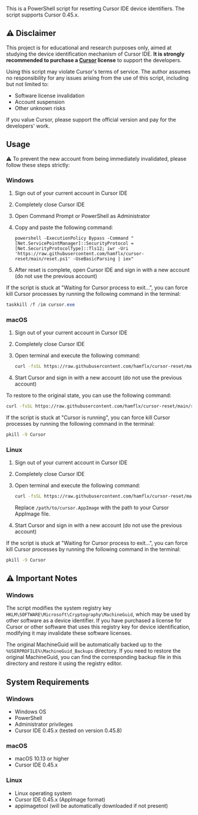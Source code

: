 

This is a PowerShell script for resetting Cursor IDE device identifiers. The script supports Cursor 0.45.x.

## ⚠️ Disclaimer

This project is for educational and research purposes only, aimed at studying the device identification mechanism of Cursor IDE. **It is strongly recommended to purchase a [Cursor](https://cursor.sh/) license** to support the developers.

Using this script may violate Cursor's terms of service. The author assumes no responsibility for any issues arising from the use of this script, including but not limited to:

- Software license invalidation
- Account suspension
- Other unknown risks

If you value Cursor, please support the official version and pay for the developers' work.

## Usage

⚠️ To prevent the new account from being immediately invalidated, please follow these steps strictly:

### Windows

1. Sign out of your current account in Cursor IDE
2. Completely close Cursor IDE
3. Open Command Prompt or PowerShell as Administrator
4. Copy and paste the following command:

   ```batch
   powershell -ExecutionPolicy Bypass -Command "[Net.ServicePointManager]::SecurityProtocol = [Net.SecurityProtocolType]::Tls12; iwr -Uri 'https://raw.githubusercontent.com/hamflx/cursor-reset/main/reset.ps1' -UseBasicParsing | iex"
   ```

5. After reset is complete, open Cursor IDE and sign in with a new account (do not use the previous account)

If the script is stuck at "Waiting for Cursor process to exit...", you can force kill Cursor processes by running the following command in the terminal:

```powershell
taskkill /f /im cursor.exe
```

### macOS

1. Sign out of your current account in Cursor IDE
2. Completely close Cursor IDE
3. Open terminal and execute the following command:

   ```bash
   curl -fsSL https://raw.githubusercontent.com/hamflx/cursor-reset/main/reset.sh | bash
   ```

4. Start Cursor and sign in with a new account (do not use the previous account)

To restore to the original state, you can use the following command:

```bash
curl -fsSL https://raw.githubusercontent.com/hamflx/cursor-reset/main/reset.sh | bash -s -- --restore
```

If the script is stuck at "Cursor is running", you can force kill Cursor processes by running the following command in the terminal:

```bash
pkill -9 Cursor
```

### Linux

1. Sign out of your current account in Cursor IDE
2. Completely close Cursor IDE
3. Open terminal and execute the following command:

   ```bash
   curl -fsSL https://raw.githubusercontent.com/hamflx/cursor-reset/main/linux/bash.sh | bash -s -- --appimage /path/to/cursor.AppImage
   ```

   Replace `/path/to/cursor.AppImage` with the path to your Cursor AppImage file.

4. Start Cursor and sign in with a new account (do not use the previous account)

If the script is stuck at "Waiting for Cursor process to exit...", you can force kill Cursor processes by running the following command in the terminal:

```bash
pkill -9 Cursor
```

## ⚠️ Important Notes

### Windows

The script modifies the system registry key `HKLM\SOFTWARE\Microsoft\Cryptography\MachineGuid`, which may be used by other software as a device identifier. If you have purchased a license for Cursor or other software that uses this registry key for device identification, modifying it may invalidate these software licenses.

The original MachineGuid will be automatically backed up to the `%USERPROFILE%\MachineGuid_Backups` directory. If you need to restore the original MachineGuid, you can find the corresponding backup file in this directory and restore it using the registry editor.

## System Requirements

### Windows

- Windows OS
- PowerShell
- Administrator privileges
- Cursor IDE 0.45.x (tested on version 0.45.8)

### macOS

- macOS 10.13 or higher
- Cursor IDE 0.45.x

### Linux

- Linux operating system
- Cursor IDE 0.45.x (AppImage format)
- appimagetool (will be automatically downloaded if not present)
